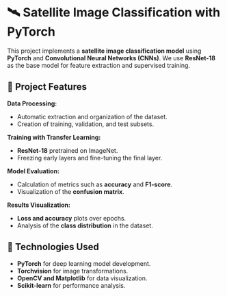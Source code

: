 # 🛰️ Satellite Image Classification with PyTorch  

This project implements a **satellite image classification model** using **PyTorch** and **Convolutional Neural Networks (CNNs)**. We use **ResNet-18** as the base model for feature extraction and supervised training.  

## 📌 Project Features  

**Data Processing:**  
- Automatic extraction and organization of the dataset.  
- Creation of training, validation, and test subsets.  

**Training with Transfer Learning:**  
- **ResNet-18** pretrained on ImageNet.  
- Freezing early layers and fine-tuning the final layer.  

**Model Evaluation:**  
- Calculation of metrics such as **accuracy** and **F1-score**.  
- Visualization of the **confusion matrix**.  

 **Results Visualization:**  
- **Loss and accuracy** plots over epochs.  
- Analysis of the **class distribution** in the dataset.  

## 🔧 Technologies Used  

- **PyTorch** for deep learning model development.  
- **Torchvision** for image transformations.  
- **OpenCV and Matplotlib** for data visualization.  
- **Scikit-learn** for performance analysis. 
